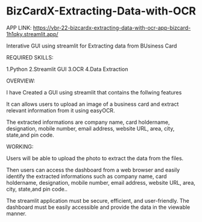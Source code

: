 # BizCardX-Extracting-Data-with-OCR

APP LINK: https://vbr-22-bizcardx-extracting-data-with-ocr-app-bizcard-1h1qky.streamlit.app/

Interative GUI using streamlit for Extracting data from BUsiness Card

REQUIRED SKILLS:

1.Python 2.Streamlit GUI 3.OCR 4.Data Extraction

OVERVIEW:

I have Created a GUI using streamlit that contains the follwing features

It can  allows users to  upload an image of a business card and extract relevant information from it using easyOCR.

The extracted informations are company name, card holdername, designation, mobile number, email address, website URL, area, city, state,and pin code.

WORKING:

Users will be able to upload the photo to extract the data from the files.

Then users can access the dashboard from a web browser and easily identify the  extracted informations such as company name, card holdername, designation, mobile number, email address, website URL, area, city, state,and pin code..

The streamlit application must be secure, efficient, and user-friendly. The dashboard must be easily accessible and provide the data in the viewable manner.

